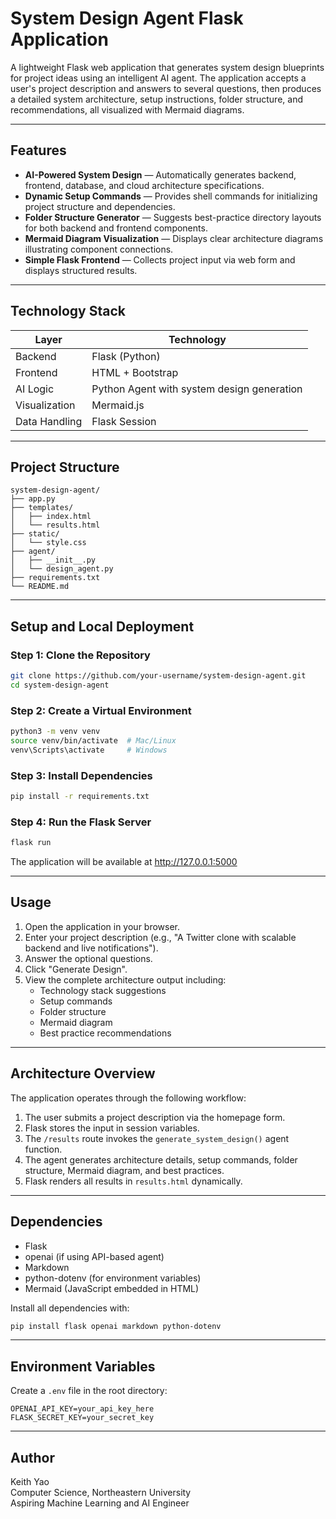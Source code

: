 # System Design Agent Flask Application

A lightweight Flask web application that generates system design blueprints for project ideas using an intelligent AI agent. The application accepts a user's project description and answers to several questions, then produces a detailed system architecture, setup instructions, folder structure, and recommendations, all visualized with Mermaid diagrams.

---

## Features

- **AI-Powered System Design** — Automatically generates backend, frontend, database, and cloud architecture specifications.
- **Dynamic Setup Commands** — Provides shell commands for initializing project structure and dependencies.
- **Folder Structure Generator** — Suggests best-practice directory layouts for both backend and frontend components.
- **Mermaid Diagram Visualization** — Displays clear architecture diagrams illustrating component connections.
- **Simple Flask Frontend** — Collects project input via web form and displays structured results.

---

## Technology Stack

| Layer         | Technology                                 |
| ------------- | ------------------------------------------ |
| Backend       | Flask (Python)                             |
| Frontend      | HTML + Bootstrap                           |
| AI Logic      | Python Agent with system design generation |
| Visualization | Mermaid.js                                 |
| Data Handling | Flask Session                              |

---

## Project Structure

```
system-design-agent/
├── app.py
├── templates/
│   ├── index.html
│   └── results.html
├── static/
│   └── style.css
├── agent/
│   ├── __init__.py
│   └── design_agent.py
├── requirements.txt
└── README.md
```

---

## Setup and Local Deployment

### Step 1: Clone the Repository

```bash
git clone https://github.com/your-username/system-design-agent.git
cd system-design-agent
```

### Step 2: Create a Virtual Environment

```bash
python3 -m venv venv
source venv/bin/activate  # Mac/Linux
venv\Scripts\activate     # Windows
```

### Step 3: Install Dependencies

```bash
pip install -r requirements.txt
```

### Step 4: Run the Flask Server

```bash
flask run
```

The application will be available at http://127.0.0.1:5000

---

## Usage

1. Open the application in your browser.
2. Enter your project description (e.g., "A Twitter clone with scalable backend and live notifications").
3. Answer the optional questions.
4. Click "Generate Design".
5. View the complete architecture output including:
   - Technology stack suggestions
   - Setup commands
   - Folder structure
   - Mermaid diagram
   - Best practice recommendations

---

## Architecture Overview

The application operates through the following workflow:

1. The user submits a project description via the homepage form.
2. Flask stores the input in session variables.
3. The `/results` route invokes the `generate_system_design()` agent function.
4. The agent generates architecture details, setup commands, folder structure, Mermaid diagram, and best practices.
5. Flask renders all results in `results.html` dynamically.

---

## Dependencies

- Flask
- openai (if using API-based agent)
- Markdown
- python-dotenv (for environment variables)
- Mermaid (JavaScript embedded in HTML)

Install all dependencies with:

```bash
pip install flask openai markdown python-dotenv
```

---

## Environment Variables

Create a `.env` file in the root directory:

```
OPENAI_API_KEY=your_api_key_here
FLASK_SECRET_KEY=your_secret_key
```

---

## Author

Keith Yao  
Computer Science, Northeastern University  
Aspiring Machine Learning and AI Engineer
